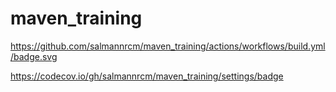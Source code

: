 # maven_training

https://github.com/salmannrcm/maven_training/actions/workflows/build.yml/badge.svg

https://codecov.io/gh/salmannrcm/maven_training/settings/badge

